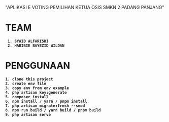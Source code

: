 "APLIKASI E VOTING PEMILIHAN KETUA OSIS SMKN 2 PADANG PANJANG"

<h1><b>TEAM<b></h1>
    
```
 1. SYAID ALFARISHI
 2. HABIBIE BAYEZID WILDAN
```

<h1><b>PENGGUNAAN<b></h1>

```
1. clone this project
2. create env file
3. copy env from env example
4. php artisan key:generate
5. composer install
6. npm install / yarn / pnpm install
7. php artisan migrate:fresh --seed
8. npm run build / yarn build / pnpm build
9. php artisan serve
```
